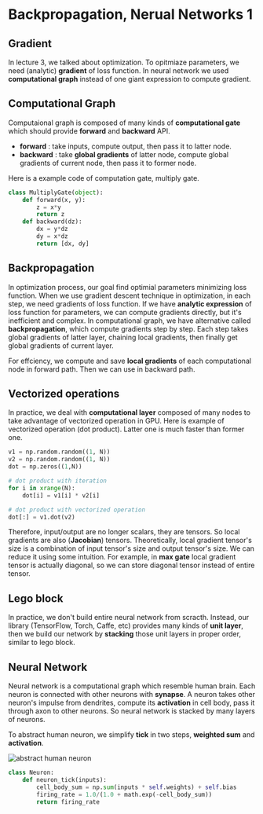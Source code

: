 # Backpropagation, Nerual Networks 1
## Gradient
In lecture 3, we talked about optimization. To opitmiaze parameters, we need (analytic) **gradient** of loss function. In neural network we used **computational graph** instead of one giant expression to compute gradient.

## Computational Graph
Computaional graph is composed of many kinds of **computational gate** which should provide **forward** and **backward** API. 
- **forward** : take inputs, compute output, then pass it to latter node.
- **backward** : take **global gradients** of latter node, compute global gradients of current node, then pass it to former node. 

Here is a example code of computation gate, multiply gate.

```python
class MultiplyGate(object):
	def forward(x, y):
		z = x*y
		return z
	def backward(dz):
		dx = y*dz
		dy = x*dz
		return [dx, dy]
```

## Backpropagation
In optimization process, our goal find optimial parameters minimizing loss function. When we use gradient descent technique in optimization, in each step, we need gradients of loss function. If we have **analytic expression** of loss function for parameters, we can compute gradients directly, but it's inefficient and complex. 
In computational graph, we have alternative called **backpropagation**, which compute gradients step by step. Each step takes global gradients of latter layer, chaining local gradients, then finally get global gradients of current layer. 

For effciency, we compute and save **local gradients** of each computational node in forward path. Then we can use in backward path.

## Vectorized operations
In practice, we deal with **computational layer** composed of many nodes to take advantage of vectorized operation in GPU. Here is example of vectorized operation (dot product). Latter one is much faster than former one.

```python
v1 = np.random.random((1, N))
v2 = np.random.random((1, N))
dot = np.zeros((1,N))

# dot product with iteration
for i in xrange(N):
	dot[i] = v1[i] * v2[i]

# dot product with vectorized operation
dot[:] = v1.dot(v2)
```
Therefore, input/output are no longer scalars, they are tensors. So local gradients are also (**Jacobian**) tensors. Theoretically, local gradient tensor's size is a combination of input tensor's size and output tensor's size. We can reduce it using some intuition. For example, in **max gate** local gradient tensor is actually diagonal, so we can store diagonal tensor instead of entire tensor.

## Lego block
In practice, we don't build entire neural network from scracth. Instead, our library (TensorFlow, Torch, Caffe, etc) provides many kinds of **unit layer**, then we build our network by **stacking** those unit layers in proper order, similar to lego block.

## Neural Network
Neural network is a computational graph which resemble human brain. Each neuron is connected with other neurons with **synapse**. A neuron takes other neuron's impulse from dendrites, compute its **activation** in cell body, pass it through axon to other neurons. So neural network is stacked by many layers of neurons.

To abstract human neuron, we simplify **tick** in two steps, **weighted sum** and **activation**.

![abstract human neuron](http://cs231n.github.io/assets/nn1/neuron_model.jpeg)

```python
class Neuron:
	def neuron_tick(inputs):
		cell_body_sum = np.sum(inputs * self.weights) + self.bias
		firing_rate = 1.0/(1.0 + math.exp(-cell_body_sum))
		return firing_rate
```